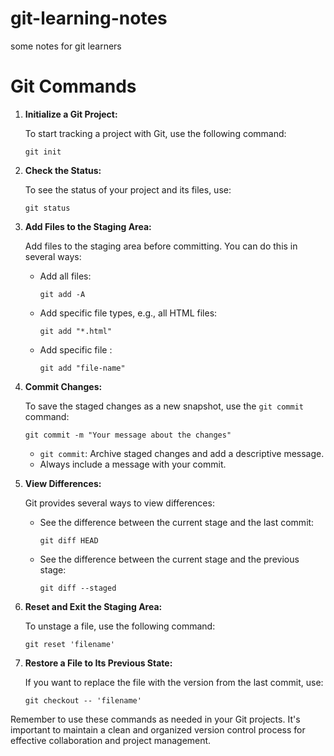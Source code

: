 # git-learning-notes
some notes for git learners


# Git Commands

1. **Initialize a Git Project:**

   To start tracking a project with Git, use the following command:
   ```
   git init
   ```

2. **Check the Status:**

   To see the status of your project and its files, use:
   ```
   git status
   ```

3. **Add Files to the Staging Area:**

   Add files to the staging area before committing. You can do this in several ways:

   - Add all files:
     ```
     git add -A
     ```

   - Add specific file types, e.g., all HTML files:
     ```
     git add "*.html"
     ```

   - Add specific file :
     ```
     git add "file-name"
     ```

4. **Commit Changes:**

   To save the staged changes as a new snapshot, use the `git commit` command:
   ```
   git commit -m "Your message about the changes"
   ```
   - `git commit`: Archive staged changes and add a descriptive message.
   - Always include a message with your commit.

5. **View Differences:**

   Git provides several ways to view differences:

   - See the difference between the current stage and the last commit:
     ```
     git diff HEAD
     ```

   - See the difference between the current stage and the previous stage:
     ```
     git diff --staged
     ```

6. **Reset and Exit the Staging Area:**

   To unstage a file, use the following command:
   ```
   git reset 'filename'
   ```

7. **Restore a File to Its Previous State:**

   If you want to replace the file with the version from the last commit, use:
   ```
   git checkout -- 'filename'
   ```

Remember to use these commands as needed in your Git projects. It's important to maintain a clean and organized version control process for effective collaboration and project management.

